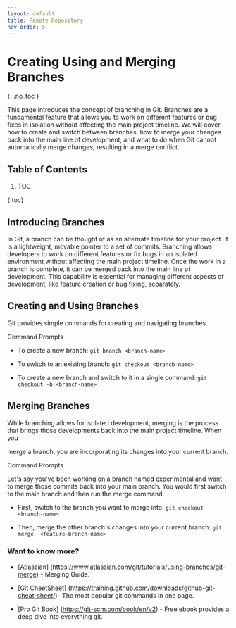 ```yaml
---
layout: default
title: Remote Repository
nav_order: 5
---
```


<!-- prettier-ignore-start -->

# Creating Using and Merging Branches
{: .no_toc }

This page introduces the concept of branching in Git. Branches are a fundamental feature that allows you to work on different features or bug fixes in isolation without affecting the main project timeline. We will cover how to create and switch between branches, how to merge your changes back into the main line of development, and what to do when Git cannot automatically merge changes, resulting in a merge conflict.



## Table of Contents


1. TOC

{:toc}



## Introducing Branches

In Git, a branch can be thought of as an alternate timeline for your project. It is a lightweight, movable pointer to a set of commits. Branching allows developers to work on different features or fix bugs in an isolated environment without affecting the main project timeline. Once the work in a branch is complete, it can be merged back into the main line of development. This capability is essential for managing different aspects of development, like feature creation or bug fixing, separately.



## Creating and Using Branches

Git provides simple commands for creating and navigating branches.

Command Prompts


- To create a new branch: `git branch <branch-name>`

- To switch to an existing branch: `git checkout <branch-name>`

- To create a new branch and switch to it in a single command: `git checkout -b <branch-name>`



## Merging Branches

While branching allows for isolated development, merging is the process that brings those developments back into the main project timeline. When you 

merge a branch, you are incorporating its changes into your current branch.

Command Prompts

Let's say you've been working on a branch named experimental and want to merge those commits back into your main branch. You would first switch to the main branch and then run the merge command.

- First, switch to the branch you want to merge into: `git checkout <branch-name>`

- Then, merge the other branch's changes into your current branch: `git merge  <feature-branch-name>`


### Want to know more?

- [Atlassian] (https://www.atlassian.com/git/tutorials/using-branches/git-merge) - Merging Guide.

- [Git CheetSheet] (https://training.github.com/downloads/github-git-cheat-sheet/)- The most popular git commands in one page.

- [Pro Git Book] (https://git-scm.com/book/en/v2) - Free ebook provides a deep dive into everything git.



<!-- prettier-ignore-end -->

